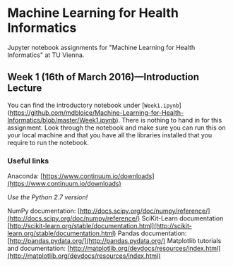 # Machine Learning for Health Informatics
Jupyter notebook assignments for "Machine Learning for Health Informatics" at TU Vienna.

## Week 1 (16th of March 2016)—Introduction Lecture

You can find the introductory notebook under [`Week1.ipynb`] (https://github.com/mdbloice/Machine-Learning-for-Health-Informatics/blob/master/Week1.ipynb). 
There is nothing to hand in for this assignment. Look through the notebook and make sure you can run this on your local machine and that you have all the libraries installed that you require to run the notebook. 

### Useful links

Anaconda: [https://www.continuum.io/downloads](https://www.continuum.io/downloads)

_Use the Python 2.7 version!_

NumPy documentation: [http://docs.scipy.org/doc/numpy/reference/](http://docs.scipy.org/doc/numpy/reference/)
SciKit-Learn documentation [http://scikit-learn.org/stable/documentation.html](http://scikit-learn.org/stable/documentation.html)
Pandas documentation: [http://pandas.pydata.org/](http://pandas.pydata.org/)
Matplotlib tutorials and documentation: [http://matplotlib.org/devdocs/resources/index.html](http://matplotlib.org/devdocs/resources/index.html) 
